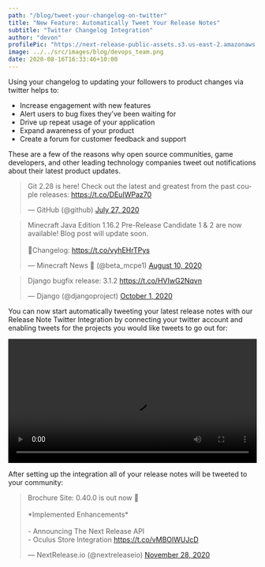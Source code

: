 ```yaml
---
path: "/blog/tweet-your-changelog-on-twitter"
title: "New Feature: Automatically Tweet Your Release Notes"
subtitle: "Twitter Changelog Integration"
author: "devon"
profilePic: "https://next-release-public-assets.s3.us-east-2.amazonaws.com/devon_profile_pic.png"
image: ../../src/images/blog/devops_team.png
date: 2020-08-16T16:33:46+10:00
---
```


Using your changelog to updating your followers to product changes via twitter
helps to:

-   Increase engagement with new features
-   Alert users to bug fixes they’ve been waiting for
-   Drive up repeat usage of your application
-   Expand awareness of your product
-   Create a forum for customer feedback and support

These are a few of the reasons why open source communities, game developers,
and other leading technology companies tweet out notifications about their
latest product updates.

<blockquote class="twitter-tweet"><p lang="en" dir="ltr">Git 2.28 is here! Check out the latest and greatest from the past couple releases: <a href="https://t.co/DEuIWPaz70">https://t.co/DEuIWPaz70</a></p>&mdash; GitHub (@github) <a href="https://twitter.com/github/status/1287794499037605890?ref_src=twsrc%5Etfw">July 27, 2020</a></blockquote> <script async src="https://platform.twitter.com/widgets.js" charset="utf-8"></script>

<blockquote class="twitter-tweet"><p lang="en" dir="ltr">Minecraft Java Edition 1.16.2 Pre-Release Candidate 1 &amp; 2 are now available! Blog post will update soon.<br><br>📝Changelog: <a href="https://t.co/vyhEHrTPys">https://t.co/vyhEHrTPys</a></p>&mdash; Minecraft News 🎃 (@beta_mcpe1) <a href="https://twitter.com/beta_mcpe1/status/1292805867910430720?ref_src=twsrc%5Etfw">August 10, 2020</a></blockquote> <script async src="https://platform.twitter.com/widgets.js" charset="utf-8"></script>

<blockquote class="twitter-tweet"><p lang="en" dir="ltr">Django bugfix release: 3.1.2 <a href="https://t.co/HVIwG2Nqvn">https://t.co/HVIwG2Nqvn</a></p>&mdash; Django (@djangoproject) <a href="https://twitter.com/djangoproject/status/1311545655274467329?ref_src=twsrc%5Etfw">October 1, 2020</a></blockquote> <script async src="https://platform.twitter.com/widgets.js" charset="utf-8"></script>

You can now start automatically tweeting your latest release notes
with our Release Note Twitter Integration by connecting your twitter
account and enabling tweets for the projects you would like tweets to
go out for:

<video style="width: 100%;" controls>
<source src="https://next-release-public-assets.s3.us-east-2.amazonaws.com/twitter_integration.mp4" type="video/mp4">
  <source src="https://next-release-public-assets.s3.us-east-2.amazonaws.com/twitter_integration.webm" type="video/webm">
  Your browser does not support the video tag.
</video>

After setting up the integration all of your release notes will be
tweeted to your community:

<blockquote class="twitter-tweet"><p lang="en" dir="ltr">Brochure Site: 0.40.0 is out now 🚀<br><br>*Implemented Enhancements*<br><br>- Announcing The Next Release API <br>- Oculus Store Integration <a href="https://t.co/vMBOlWUJcD">https://t.co/vMBOlWUJcD</a></p>&mdash; NextRelease.io (@nextreleaseio) <a href="https://twitter.com/nextreleaseio/status/1332821362180841473?ref_src=twsrc%5Etfw">November 28, 2020</a></blockquote> <script async src="https://platform.twitter.com/widgets.js" charset="utf-8"></script>
